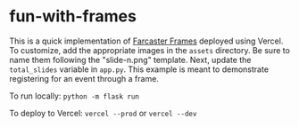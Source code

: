 # fun-with-frames

This is a quick implementation of [Farcaster Frames](https://docs.farcaster.xyz/reference/frames/spec) deployed using Vercel. To customize, add the appropriate images in the `assets` directory.  Be sure to name them following the "slide-n.png" template. Next, update the `total_slides` variable in `app.py`. This example is meant to demonstrate registering for an event through a frame.  

To run locally: `python -m flask run`

To deploy to Vercel: `vercel --prod` or `vercel --dev`

